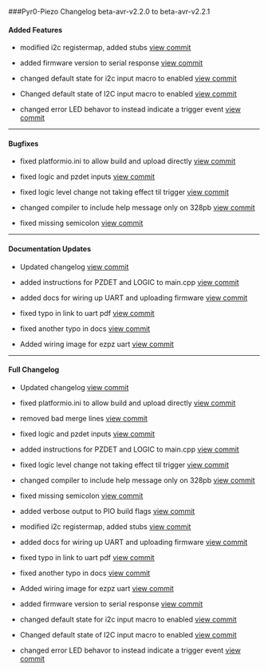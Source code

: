 ###Pyr0-Piezo Changelog beta-avr-v2.2.0 to beta-avr-v2.2.1

#### Added Features

- modified i2c registermap, added stubs  [view commit](http://github.com/pyr0ball/pyr0piezo/commit/44bd9f0182551668aaab3dc2de385f5a79deab13) 

- added firmware version to serial response  [view commit](http://github.com/pyr0ball/pyr0piezo/commit/a3e4ec86a50ed991f97b5f85aabd0a15fd036d81) 

- changed default state for i2c input macro to enabled  [view commit](http://github.com/pyr0ball/pyr0piezo/commit/904d6af9dc3e74aeae190cde418338f80e906e84) 

- Changed default state of I2C input macro to enabled  [view commit](http://github.com/pyr0ball/pyr0piezo/commit/217c13b82700d58774b874f0865f5ca04f3cc418) 

- changed error LED behavor to instead indicate a trigger event  [view commit](http://github.com/pyr0ball/pyr0piezo/commit/a1267204d5403a3fcd20f680be75cc6753366ca9) 


------------------------------------

#### Bugfixes

- fixed platformio.ini to allow build and upload directly  [view commit](http://github.com/pyr0ball/pyr0piezo/commit/79f0d657dae01ad02d266a6bccb526845505fa5f) 

- fixed logic and pzdet inputs  [view commit](http://github.com/pyr0ball/pyr0piezo/commit/c30905bd74cbeee65109ae18643ec04123abecbd) 

- fixed logic level change not taking effect til trigger  [view commit](http://github.com/pyr0ball/pyr0piezo/commit/a9d928833ae6d14214eb6c7c8d67bd5974ad9e74) 

- changed compiler to include help message only on 328pb  [view commit](http://github.com/pyr0ball/pyr0piezo/commit/49bfe7663be0cf019b0fa1aa846345dbcf57a6e5) 

- fixed missing semicolon  [view commit](http://github.com/pyr0ball/pyr0piezo/commit/568dc93311a8d3494a61e922cccb929b97420f75) 


------------------------------------

#### Documentation Updates

- Updated changelog  [view commit](http://github.com/pyr0ball/pyr0piezo/commit/30999ed4a85cdaa3950d054585f2e8e1aa40b08a) 

- added instructions for PZDET and LOGIC to main.cpp  [view commit](http://github.com/pyr0ball/pyr0piezo/commit/e668988f3e19932119ac72bfea4e37bb68af4197) 

- added docs for wiring up UART and uploading firmware  [view commit](http://github.com/pyr0ball/pyr0piezo/commit/7d352360d959c2db4ea76a79ba3f1acb30223905) 

- fixed typo in link to uart pdf  [view commit](http://github.com/pyr0ball/pyr0piezo/commit/5e82dc5cd52ab07667528740195c2beb0991256a) 

- fixed another typo in docs  [view commit](http://github.com/pyr0ball/pyr0piezo/commit/85b63734d758edf3e3b1204091920ffe8ed0068f) 

- Added wiring image for ezpz uart  [view commit](http://github.com/pyr0ball/pyr0piezo/commit/882a8721f0f0c8cd4eefa72273038afe15239471) 


------------------------------------

#### Full Changelog

- Updated changelog  [view commit](http://github.com/pyr0ball/pyr0piezo/commit/30999ed4a85cdaa3950d054585f2e8e1aa40b08a) 

- fixed platformio.ini to allow build and upload directly  [view commit](http://github.com/pyr0ball/pyr0piezo/commit/79f0d657dae01ad02d266a6bccb526845505fa5f) 

- removed bad merge lines [view commit](http://github.com/pyr0ball/pyr0piezo/commit/d903a8a4f371f1ab5a2dbd87b2ae19bf4c0ac080) 

- fixed logic and pzdet inputs  [view commit](http://github.com/pyr0ball/pyr0piezo/commit/c30905bd74cbeee65109ae18643ec04123abecbd) 

- added instructions for PZDET and LOGIC to main.cpp  [view commit](http://github.com/pyr0ball/pyr0piezo/commit/e668988f3e19932119ac72bfea4e37bb68af4197) 

- fixed logic level change not taking effect til trigger  [view commit](http://github.com/pyr0ball/pyr0piezo/commit/a9d928833ae6d14214eb6c7c8d67bd5974ad9e74) 

- changed compiler to include help message only on 328pb  [view commit](http://github.com/pyr0ball/pyr0piezo/commit/49bfe7663be0cf019b0fa1aa846345dbcf57a6e5) 

- fixed missing semicolon  [view commit](http://github.com/pyr0ball/pyr0piezo/commit/568dc93311a8d3494a61e922cccb929b97420f75) 

- added verbose output to PIO build flags [view commit](http://github.com/pyr0ball/pyr0piezo/commit/539e5d141125f04c009c2347d187fdfc84b5c451) 

- modified i2c registermap, added stubs  [view commit](http://github.com/pyr0ball/pyr0piezo/commit/44bd9f0182551668aaab3dc2de385f5a79deab13) 

- added docs for wiring up UART and uploading firmware  [view commit](http://github.com/pyr0ball/pyr0piezo/commit/7d352360d959c2db4ea76a79ba3f1acb30223905) 

- fixed typo in link to uart pdf  [view commit](http://github.com/pyr0ball/pyr0piezo/commit/5e82dc5cd52ab07667528740195c2beb0991256a) 

- fixed another typo in docs  [view commit](http://github.com/pyr0ball/pyr0piezo/commit/85b63734d758edf3e3b1204091920ffe8ed0068f) 

- Added wiring image for ezpz uart  [view commit](http://github.com/pyr0ball/pyr0piezo/commit/882a8721f0f0c8cd4eefa72273038afe15239471) 

- added firmware version to serial response  [view commit](http://github.com/pyr0ball/pyr0piezo/commit/a3e4ec86a50ed991f97b5f85aabd0a15fd036d81) 

- changed default state for i2c input macro to enabled  [view commit](http://github.com/pyr0ball/pyr0piezo/commit/904d6af9dc3e74aeae190cde418338f80e906e84) 

- Changed default state of I2C input macro to enabled  [view commit](http://github.com/pyr0ball/pyr0piezo/commit/217c13b82700d58774b874f0865f5ca04f3cc418) 

- changed error LED behavor to instead indicate a trigger event  [view commit](http://github.com/pyr0ball/pyr0piezo/commit/a1267204d5403a3fcd20f680be75cc6753366ca9) 

